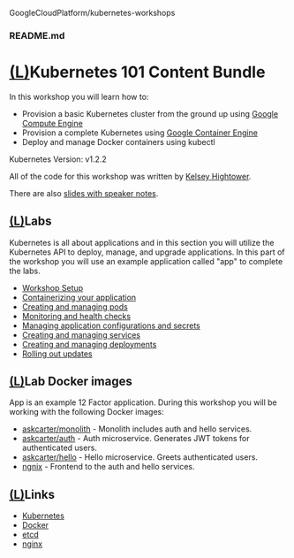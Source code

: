 GoogleCloudPlatform/kubernetes-workshops

###    README.md

# [(L)](https://github.com/GoogleCloudPlatform/kubernetes-workshops/tree/master/bundles/kubernetes-101/workshop#kubernetes-101-content-bundle)Kubernetes 101 Content Bundle

In this workshop you will learn how to:

- Provision a basic Kubernetes cluster from the ground up using [Google Compute Engine](https://cloud.google.com/compute)
- Provision a complete Kubernetes using [Google Container Engine](https://cloud.google.com/container-engine)
- Deploy and manage Docker containers using kubectl

Kubernetes Version: v1.2.2

All of the code for this workshop was written by [Kelsey Hightower](https://twitter.com/kelseyhightower).

There are also [slides with speaker notes](https://docs.google.com/presentation/d/1n3avmL5GCYCYJEr8pLFBKe0wzvoOiUV2vxyW_pYFL5s/edit?usp=sharing).

## [(L)](https://github.com/GoogleCloudPlatform/kubernetes-workshops/tree/master/bundles/kubernetes-101/workshop#labs)Labs

Kubernetes is all about applications and in this section you will utilize the Kubernetes API to deploy, manage, and upgrade applications. In this part of the workshop you will use an example application called "app" to complete the labs.

- [Workshop Setup](https://github.com/GoogleCloudPlatform/kubernetes-workshops/blob/master/bundles/kubernetes-101/workshop/labs/workshop-setup.md)
- [Containerizing your application](https://github.com/GoogleCloudPlatform/kubernetes-workshops/blob/master/bundles/kubernetes-101/workshop/labs/containerizing-your-application.md)
- [Creating and managing pods](https://github.com/GoogleCloudPlatform/kubernetes-workshops/blob/master/bundles/kubernetes-101/workshop/labs/creating-and-managing-pods.md)
- [Monitoring and health checks](https://github.com/GoogleCloudPlatform/kubernetes-workshops/blob/master/bundles/kubernetes-101/workshop/labs/monitoring-and-health-checks.md)
- [Managing application configurations and secrets](https://github.com/GoogleCloudPlatform/kubernetes-workshops/blob/master/bundles/kubernetes-101/workshop/labs/managing-application-configurations-and-secrets.md)
- [Creating and managing services](https://github.com/GoogleCloudPlatform/kubernetes-workshops/blob/master/bundles/kubernetes-101/workshop/labs/creating-and-managing-services.md)
- [Creating and managing deployments](https://github.com/GoogleCloudPlatform/kubernetes-workshops/blob/master/bundles/kubernetes-101/workshop/labs/creating-and-managing-deployments.md)
- [Rolling out updates](https://github.com/GoogleCloudPlatform/kubernetes-workshops/blob/master/bundles/kubernetes-101/workshop/labs/rolling-out-updates.md)

## [(L)](https://github.com/GoogleCloudPlatform/kubernetes-workshops/tree/master/bundles/kubernetes-101/workshop#lab-docker-images)Lab Docker images

App is an example 12 Factor application. During this workshop you will be working with the following Docker images:

- [askcarter/monolith](https://hub.docker.com/r/askcarter/monolith) - Monolith includes auth and hello services.
- [askcarter/auth](https://hub.docker.com/r/askcarter/auth) - Auth microservice. Generates JWT tokens for authenticated users.
- [askcarter/hello](https://hub.docker.com/r/askcarter/hello) - Hello microservice. Greets authenticated users.
- [ngnix](https://hub.docker.com/_/nginx) - Frontend to the auth and hello services.

## [(L)](https://github.com/GoogleCloudPlatform/kubernetes-workshops/tree/master/bundles/kubernetes-101/workshop#links)Links

- [Kubernetes](https://www.kubernetes.io/)
- [Docker](https://docs.docker.com/)
- [etcd](https://coreos.com/docs/distributed-configuration/getting-started-with-etcd)
- [nginx](http://nginx.org/)